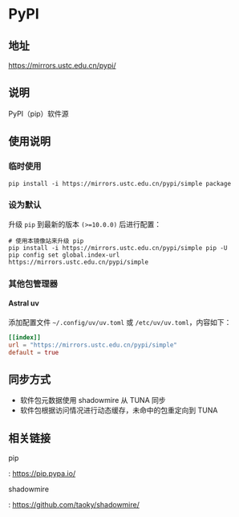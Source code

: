 # PyPI

## 地址

<https://mirrors.ustc.edu.cn/pypi/>

## 说明

PyPI（pip）软件源

## 使用说明

### 临时使用

    pip install -i https://mirrors.ustc.edu.cn/pypi/simple package

### 设为默认

升级 `pip` 到最新的版本 `(>=10.0.0)` 后进行配置：

```shell
# 使用本镜像站来升级 pip
pip install -i https://mirrors.ustc.edu.cn/pypi/simple pip -U
pip config set global.index-url https://mirrors.ustc.edu.cn/pypi/simple
```

### 其他包管理器

#### Astral uv

添加配置文件 `~/.config/uv/uv.toml` 或 `/etc/uv/uv.toml`，内容如下：

```toml
[[index]]
url = "https://mirrors.ustc.edu.cn/pypi/simple"
default = true
```

## 同步方式

- 软件包元数据使用 shadowmire 从 TUNA 同步
- 软件包根据访问情况进行动态缓存，未命中的包重定向到 TUNA

## 相关链接

pip

:   <https://pip.pypa.io/>

shadowmire

:   <https://github.com/taoky/shadowmire/>
